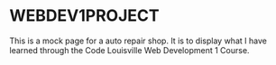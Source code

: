 # WEBDEV1PROJECT
This is a mock page for a auto repair shop. It is to display what I have learned through the Code Louisville Web Development 1 Course.


